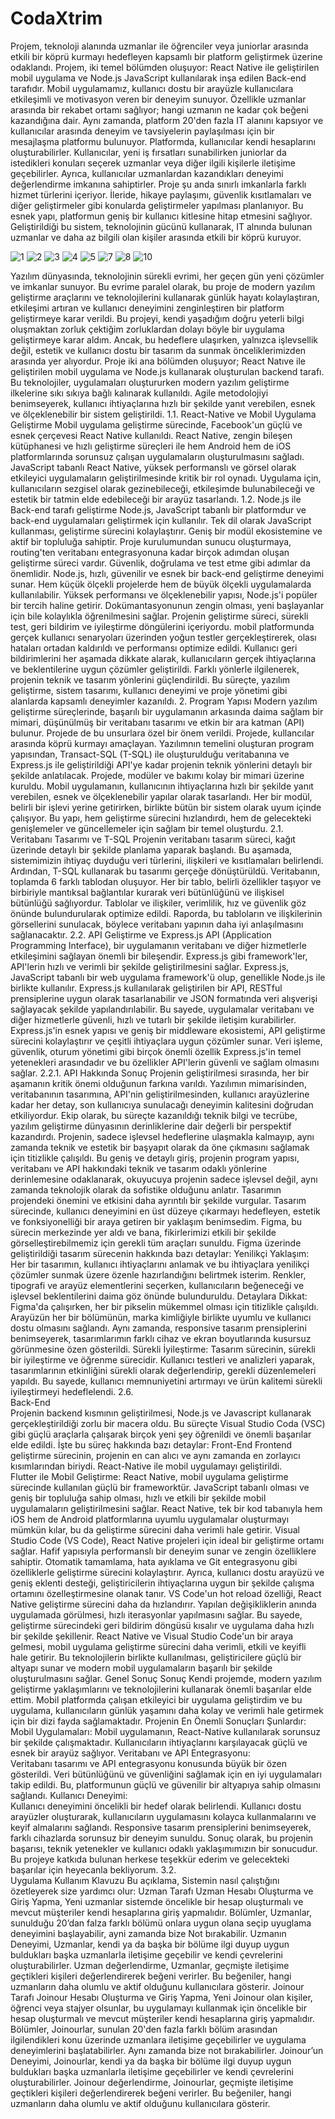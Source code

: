 # CodaXtrim

Projem, teknoloji alanında uzmanlar ile öğrenciler veya juniorlar arasında etkili 
bir köprü kurmayı hedefleyen kapsamlı bir platform geliştirmek üzerine odaklandı. 
Projem, iki temel bölümden oluşuyor: React Native ile geliştirilen mobil uygulama ve 
Node.js JavaScript kullanılarak inşa edilen Back-end tarafıdır. 
Mobil uygulamamız, kullanıcı dostu bir arayüzle kullanıcılara etkileşimli ve 
motivasyon veren bir deneyim sunuyor. Özellikle uzmanlar arasında bir rekabet ortamı 
sağlıyor; hangi uzmanın ne kadar çok beğeni kazandığına dair. Aynı zamanda, 
platform 20'den fazla IT alanını kapsıyor ve kullanıcılar arasında deneyim ve 
tavsiyelerin paylaşılması için bir mesajlaşma platformu bulunuyor. 
Platformda, kullanıcılar kendi hesaplarını oluşturabilirler. Kullanıcılar, yeni iş 
fırsatları sunabilirken juniorlar da istedikleri konuları seçerek uzmanlar veya diğer ilgili 
kişilerle iletişime geçebilirler. Ayrıca, kullanıcılar uzmanlardan kazandıkları deneyimi 
değerlendirme imkanına sahiptirler. 
Proje şu anda sınırlı imkanlarla farklı hizmet türlerini içeriyor. İleride, hikaye 
paylaşımı, güvenlik kısıtlamaları ve diğer geliştirmeler gibi konularda geliştirmeler 
yapılması planlanıyor. Bu esnek yapı, platformun geniş bir kullanıcı kitlesine hitap 
etmesini sağlıyor. 
Geliştirildiği bu sistem, teknolojinin gücünü kullanarak, IT alnında bulunan uzmanlar ve daha az bilgili olan 
kişiler arasında etkili bir köprü kuruyor.

![1](https://github.com/QutaibaAlashqar/codaX_trim_app/assets/120109084/6f86b57a-22cf-4098-ad45-441ec33d631e)
![2](https://github.com/QutaibaAlashqar/codaX_trim_app/assets/120109084/21363e7e-1fdc-4165-afa0-1a3d0fad261d)
![3](https://github.com/QutaibaAlashqar/codaX_trim_app/assets/120109084/cb426f9e-f546-41cc-bb5d-870ca58bea3b)
![4](https://github.com/QutaibaAlashqar/codaX_trim_app/assets/120109084/a71c9bb8-fa69-4da2-9af7-ccf802b0b422)
![5](https://github.com/QutaibaAlashqar/codaX_trim_app/assets/120109084/7cd69fce-3b90-413c-ac65-cc64c7e397a7)
![7](https://github.com/QutaibaAlashqar/codaX_trim_app/assets/120109084/594c5a22-d0ea-49cf-a0fa-0a5a3360692c)
![8](https://github.com/QutaibaAlashqar/codaX_trim_app/assets/120109084/55e3a351-18ed-4fe8-8a54-7ffb3a9d2942)
![10](https://github.com/QutaibaAlashqar/codaX_trim_app/assets/120109084/2f419785-f124-4755-b0c6-e58398ecc722)

Yazılım dünyasında, teknolojinin sürekli evrimi, her geçen gün yeni çözümler ve 
imkanlar sunuyor. Bu evrime paralel olarak, bu proje de modern yazılım geliştirme 
araçlarını ve teknolojilerini kullanarak günlük hayatı kolaylaştıran, etkileşimi artıran ve 
kullanıcı deneyimini zenginleştiren bir platform geliştirmeye karar verildi. Bu projeyi, 
kendi yaşadığım doğru yeterli bilgi oluşmaktan zorluk çektiğim zorluklardan dolayı 
böyle bir uygulama geliştirmeye karar aldım. Ancak, bu hedeflere ulaşırken, yalnızca 
işlevsellik değil, estetik ve kullanıcı dostu bir tasarım da sunmak önceliklerimizden 
arasında yer alıyordur. 
Proje iki ana bölümden oluşuyor; React Natıve ile geliştirilen mobil uygulama ve 
Node.js kullanarak oluşturulan backend tarafı. Bu teknolojiler, uygulamaları 
oluştururken modern yazılım geliştirme ilkelerine sıkı sıkıya bağlı kalınarak kullanıldı. 
Agile metodolojiyi benimseyerek, kullanıcı ihtiyaçlarına hızlı bir şekilde yanıt verebilen, 
esnek ve ölçeklenebilir bir sistem geliştirildi. 
1.1. 
React-Native ve Mobil Uygulama Geliştirme 
Mobil uygulama geliştirme sürecinde, Facebook'un güçlü ve esnek çerçevesi 
React Native kullanıldı. React Native, zengin bileşen kütüphanesi ve hızlı geliştirme 
süreçleri ile hem Android hem de iOS platformlarında sorunsuz çalışan uygulamaların 
oluşturulmasını sağladı. JavaScript tabanlı React Native, yüksek performanslı ve 
görsel olarak etkileyici uygulamaların geliştirilmesinde kritik bir rol oynadı. Uygulama 
için, kullanıcıların sezgisel olarak gezinebileceği, etkileşimde bulunabileceği ve estetik 
bir tatmin elde edebileceği bir arayüz tasarlandı. 
1.2. 
Node.js ile Back-end tarafı geliştirme 
Node.js, JavaScript tabanlı bir platformdur ve back-end uygulamaları 
geliştirmek için kullanılır. Tek dil olarak JavaScript kullanması, geliştirme sürecini 
kolaylaştırır. Geniş bir modül ekosistemine ve aktif bir topluluğa sahiptir. Proje 
kurulumundan sunucu oluşturmaya, routing'ten veritabanı entegrasyonuna kadar 
birçok adımdan oluşan geliştirme süreci vardır. Güvenlik, doğrulama ve test etme gibi 
adımlar da önemlidir. Node.js, hızlı, güvenilir ve esnek bir back-end geliştirme 
deneyimi sunar. Hem küçük ölçekli projelerde hem de büyük ölçekli uygulamalarda 
kullanılabilir. Yüksek performansı ve ölçeklenebilir yapısı, Node.js'i popüler bir tercih 
haline getirir. Dokümantasyonunun zengin olması, yeni başlayanlar için bile kolaylıkla 
öğrenilmesini sağlar. 
Projenin geliştirme süreci, sürekli test, geri bildirim ve iyileştirme döngülerini 
içeriyordu. mobil platformunda gerçek kullanıcı senaryoları üzerinden yoğun testler 
gerçekleştirerek, olası hataları ortadan kaldırıldı ve performansı optimize edildi. 
Kullanıcı geri bildirimlerini her aşamada dikkate alarak, kullanıcıların gerçek 
ihtiyaçlarına ve beklentilerine uygun çözümler geliştirildi. Farklı yönlerle ilgilenerek, 
projenin teknik ve tasarım yönlerini güçlendirildi. Bu süreçte, yazılım geliştirme, sistem 
tasarımı, kullanıcı deneyimi ve proje yönetimi gibi alanlarda kapsamlı deneyimler 
kazanıldı. 
2. Program Yapısı 
Modern yazılım geliştirme süreçlerinde, başarılı bir uygulamanın arkasında daima 
sağlam bir mimari, düşünülmüş bir veritabanı tasarımı ve etkin bir ara katman (API) 
bulunur. Projede de bu unsurlara özel bir önem verildi. Projede, kullancılar arasında 
köprü kurmayı amaçlayan. Yazılımnın temelini oluşturan program yapısından, 
Transact-SQL (T-SQL) ile oluşturulduğu veritabanına ve Express.js ile geliştirildiği 
API'ye kadar projenin teknik yönlerini detaylı bir şekilde anlatılacak. 
Projede, modüler ve bakımı kolay bir mimari üzerine kuruldu. Mobil uygulamanın, 
kullanıcının ihtiyaçlarına hızlı bir şekilde yanıt verebilen, esnek ve ölçeklenebilir yapılar 
olarak tasarlandı. Her bir modül, belirli bir işlevi yerine getirirken, birlikte bütün bir 
sistem olarak uyum içinde çalışıyor. Bu yapı, hem geliştirme sürecini hızlandırdı, hem 
de gelecekteki genişlemeler ve güncellemeler için sağlam bir temel oluşturdu. 
2.1. 
Veritabanı Tasarımı ve T-SQL 
Projenin veritabanı tasarım süreci, kağıt üzerinde detaylı bir şekilde planlama yaparak 
başlandı. Bu aşamada, sistemimizin ihtiyaç duyduğu veri türlerini, ilişkileri ve 
kısıtlamaları belirlendi. Ardından, T-SQL kullanarak bu tasarımı gerçeğe dönüştürüldü. 
Veritabanın, toplamda 6 farklı tablodan oluşuyor. Her bir tablo, belirli özellikler taşıyor 
ve birbiriyle mantıksal bağlantılar kurarak veri bütünlüğünü ve ilişkisel bütünlüğü 
sağlıyordur. Tablolar ve ilişkiler, verimlilik, hız ve güvenlik göz önünde bulundurularak 
optimize edildi. Raporda, bu tabloların ve ilişkilerinin görsellerini sunulacak, böylece 
veritabanı yapının daha iyi anlaşılmasını sağlanacaktır. 
2.2. 
API Geliştirme ve Express.js 
API (Application Programming Interface), bir uygulamanın veritabanı ve diğer 
hizmetlerle etkileşimini sağlayan önemli bir bileşendir. Express.js gibi framework'ler, 
API'lerin hızlı ve verimli bir şekilde geliştirilmesini sağlar. Express.js, JavaScript tabanlı 
bir web uygulama framework'ü olup, genellikle Node.js ile birlikte kullanılır. 
Express.js kullanılarak geliştirilen bir API, RESTful prensiplerine uygun olarak 
tasarlanabilir ve JSON formatında veri alışverişi sağlayacak şekilde yapılandırılabilir. 
Bu sayede, uygulamalar veritabanı ve diğer hizmetlerle güvenli, hızlı ve tutarlı bir 
şekilde iletişim kurabilirler. 
Express.js'in esnek yapısı ve geniş bir middleware ekosistemi, API geliştirme 
sürecini kolaylaştırır ve çeşitli ihtiyaçlara uygun çözümler sunar. Veri işleme, güvenlik, 
oturum yönetimi gibi birçok önemli özellik Express.js'in temel yetenekleri arasındadır 
ve bu özellikler API'lerin güvenli ve sağlam olmasını sağlar. 
2.2.1. API Hakkında Sonuç 
Projenin geliştirilmesi sırasında, her bir aşamanın kritik önemi olduğunun 
farkına varıldı. Yazılımın mimarisinden, veritabanının tasarımına, API'nin 
geliştirilmesinden, kullanıcı arayüzlerine kadar her detay, son kullanıcıya sunulacağı 
deneyimin kalitesini doğrudan etkiliyordur. Ekip olarak, bu süreçte kazanıldığı teknik 
bilgi ve tecrübe, yazılım geliştirme dünyasının derinliklerine dair değerli bir perspektif 
kazandırdı. Projenin, sadece işlevsel hedeflerine ulaşmakla kalmayıp, aynı zamanda 
teknik ve estetik bir başyapıt olarak da öne çıkmasını sağlamak için titizlikle çalışıldı. 
Bu geniş ve detaylı giriş, projenin program yapısı, veritabanı ve API hakkındaki 
teknik ve tasarım odaklı yönlerine derinlemesine odaklanarak, okuyucuya projenin 
sadece işlevsel değil, aynı zamanda teknolojik olarak da sofistike olduğunu anlatır. 
Tasarımın projendeki önemini ve etkisini daha ayrıntılı bir şekilde vurgular. 
Tasarım sürecinde, kullanıcı deneyimini en üst düzeye çıkarmayı hedefleyen, 
estetik ve fonksiyonelliği bir araya getiren bir yaklaşım benimsedim. Figma, bu sürecin 
merkezinde yer aldı ve bana, fikirlerimizi etkili bir şekilde görselleştirebilmemiz için 
gerekli tüm araçları sunuldu. Figma üzerinde geliştirildiği tasarım sürecenin hakkında 
bazı detaylar: 
Yenilikçi Yaklaşım: Her bir tasarımın, kullanıcı ihtiyaçlarını anlamak ve bu ihtiyaçlara 
yenilikçi çözümler sunmak üzere özenle hazırlandığını belirtmek isterim. Renkler, 
tipografi ve arayüz elementlerini seçerken, kullanıcıların beğeneceği ve işlevsel 
beklentilerini daima göz önünde bulunduruldu. 
Detaylara Dikkat: Figma'da çalışırken, her bir pikselin mükemmel olması için titizlikle 
çalışıldı. Arayüzün her bir bölümünün, marka kimliğiyle birlikte uyumlu ve kullanıcı 
dostu olmasını sağlandı. Aynı zamanda, responsive tasarım prensiplerini 
benimseyerek, tasarımlarımın farklı cihaz ve ekran boyutlarında kusursuz 
görünmesine özen gösterildi. 
Sürekli İyileştirme: Tasarım sürecinin, sürekli bir iyileştirme ve öğrenme sürecidir. 
Kullanıcı testleri ve analizleri yaparak, tasarımlarının etkinliğini sürekli olarak 
değerlendirip, gerekli düzenlemeleri yapıldı. Bu sayede, kullanıcı memnuniyetini 
artırmayı ve ürün kalitemi sürekli iyileştirmeyi hedeflelendi.
2.6.  
Back-End  
Projenin backend kısmının geliştirilmesi, Node.js ve Javascript kullanarak 
gerçekleştirildiği zorlu bir macera oldu. Bu süreçte Visual Studio Coda (VSC) gibi güçlü 
araçlarla çalışarak birçok yeni şey öğrenildi ve önemli başarılar elde edildi. İşte bu 
süreç hakkında bazı detaylar:
Front-End 
Frontend geliştirme sürecinin, projenin en can alıcı ve aynı zamanda en 
zorlayıcı kısımlarından biriydi. React-Native ile mobil uygulamayı geliştirildi.  
Flutter ile Mobil Geliştirme: 
React Native, mobil uygulama geliştirme sürecinde kullanılan güçlü bir 
frameworktür. JavaScript tabanlı olması ve geniş bir topluluğa sahip olması, hızlı ve 
etkili bir şekilde mobil uygulamaların geliştirilmesini sağlar. React Native, tek bir kod 
tabanıyla hem iOS hem de Android platformlarına uyumlu uygulamalar oluşturmayı 
mümkün kılar, bu da geliştirme sürecini daha verimli hale getirir. 
Visual Studio Code (VS Code), React Native projeleri için ideal bir geliştirme 
ortamı sağlar. Hafif yapısıyla performanslı bir deneyim sunar ve zengin özelliklere 
sahiptir. Otomatik tamamlama, hata ayıklama ve Git entegrasyonu gibi özelliklerle 
geliştirme sürecini kolaylaştırır. Ayrıca, kullanıcı dostu arayüzü ve geniş eklenti 
desteği, geliştiricilerin ihtiyaçlarına uygun bir şekilde çalışma ortamını özelleştirmesine 
olanak tanır. 
VS Code'un hot reload özelliği, React Native geliştirme sürecini daha da 
hızlandırır. Yapılan değişikliklerin anında uygulamada görülmesi, hızlı iterasyonlar 
yapılmasını sağlar. Bu sayede, geliştirme sürecindeki geri bildirim döngüsü kısalır ve 
uygulama daha hızlı bir şekilde şekillenir. 
React Native ve Visual Studio Code'un bir araya gelmesi, mobil uygulama 
geliştirme sürecini daha verimli, etkili ve keyifli hale getirir. Bu teknolojilerin birlikte 
kullanılması, geliştiricilere güçlü bir altyapı sunar ve modern mobil uygulamaların 
başarılı bir şekilde oluşturulmasını sağlar.
Genel Sonuç 
 Sonuç 
Kendi projemde, modern yazılım geliştirme yaklaşımlarını ve teknolojilerini 
kullanarak önemli başarılar elde ettim. Mobil platformda çalışan etkileyici bir uygulama 
geliştirdim ve bu uygulama, kullanıcıların günlük yaşamını daha kolay ve verimli hale 
getirmek için bir dizi fayda sağlamaktadır. 
Projenin En Önemli Sonuçları Şunlardır: 
Mobil Uygulamaları: 
Mobil uygulamanın, React-Native kullanılarak sorunsuz bir şekilde 
çalışmaktadır. Kullanıcıların ihtiyaçlarını karşılayacak güçlü ve esnek bir arayüz 
sağlıyor. 
Veritabanı ve API Entegrasyonu:  
Veritabanı tasarımı ve API entegrasyonu konusunda büyük bir özen gösterildi. Veri 
bütünlüğünü ve güvenliğini sağlamak için en iyi uygulamaları takip edildi. Bu, 
platformunun güçlü ve güvenilir bir altyapıya sahip olmasını sağlandı. 
Kullanıcı Deneyimi:  
Kullanıcı deneyimini öncelikli bir hedef olarak belirlendi. Kullanıcı dostu arayüzler 
oluşturarak, kullanıcıların uygulamasını kolayca kullanmalarını ve keyif almalarını 
sağlandı. Responsive tasarım prensiplerini benimseyerek, farklı cihazlarda sorunsuz 
bir deneyim sunuldu. 
Sonuç olarak, bu projenin başarısı, teknik yetenekler ve kullanıcı odaklı 
yaklaşımımızın bir sonucudur. Bu projeye katkıda bulunan herkese teşekkür ederim 
ve gelecekteki başarılar için heyecanla bekliyorum.
3.2.  
Uygulama Kullanım Klavuzu 
Bu açıklama, Sistemin nasıl çalıştığını özetleyerek size yardımcı olur: 
Uzman Tarafı 
Uzman Hesabı Oluşturma ve Giriş Yapma, Yeni uzmanlar sistemde öncelikle bir 
hesap oluşturmalı ve mevcut müşteriler kendi hesaplarına giriş yapmalıdır. 
Bölümler, Uzmanlar, sunulduğu 20’dan falza farklı bölümü onlara uygun olana seçip 
uyuglama deneyimini başlayabilir, ayni zamanda bize Not bırakabilir. 
Uzmanın Deneyimi, Uzmanlar, kendi ya da başka bir bölüme ilgi duyup uygun 
buldukları başka uzmanlarla iletişime geçebilir ve kendi çevrelerini oluşturabilirler. 
Uzman değerlendirme, Uzmanlar, geçmişte iletişime geçtikleri kişileri 
değerlendirerek beğeni verirler. Bu beğeniler, hangi uzmanların daha olumlu ve aktif 
olduğunu kullanıcılara gösterir. 
Joinour Tarafı 
Joinour Hesabı Oluşturma ve Giriş Yapma, Yeni Joinour olan kişiler, öğrenci veya 
stajyer olsunlar, bu uygulamayı kullanmak için öncelikle bir hesap oluşturmalı ve 
mevcut müşteriler kendi hesaplarına giriş yapmalıdır. 
Bölümler, Joinourlar, sunulan 20'den fazla farklı bölüm arasından ilgilendikleri konu 
üzerinde uzmanlara iletişime geçebilirler ve uygulama deneyimlerini başlatabilirler. 
Aynı zamanda bize not bırakabilirler. 
Joinour’un Deneyimi, Joinourlar, kendi ya da başka bir bölüme ilgi duyup uygun 
buldukları başka uzmanlarla iletişime geçebilirler ve kendi çevrelerini oluşturabilirler. 
Joinour değerlendirme, Joinourlar, geçmişte iletişime geçtikleri kişileri 
değerlendirerek beğeni verirler. Bu beğeniler, hangi uzmanların daha olumlu ve aktif 
olduğunu kullanıcılara gösterir.

